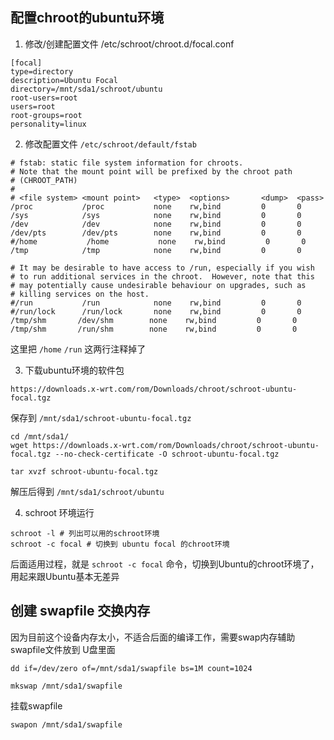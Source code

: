 ## 配置chroot的ubuntu环境

1. 修改/创建配置文件 /etc/schroot/chroot.d/focal.conf
```
[focal]
type=directory
description=Ubuntu Focal
directory=/mnt/sda1/schroot/ubuntu
root-users=root
users=root
root-groups=root
personality=linux
```

2. 修改配置文件 `/etc/schroot/default/fstab`
```
# fstab: static file system information for chroots.
# Note that the mount point will be prefixed by the chroot path
# (CHROOT_PATH)
#
# <file system> <mount point>   <type>  <options>       <dump>  <pass>
/proc           /proc           none    rw,bind         0       0
/sys            /sys            none    rw,bind         0       0
/dev            /dev            none    rw,bind         0       0
/dev/pts        /dev/pts        none    rw,bind         0       0
#/home           /home           none    rw,bind         0       0
/tmp            /tmp            none    rw,bind         0       0

# It may be desirable to have access to /run, especially if you wish
# to run additional services in the chroot.  However, note that this
# may potentially cause undesirable behaviour on upgrades, such as
# killing services on the host.
#/run           /run            none    rw,bind         0       0
#/run/lock      /run/lock       none    rw,bind         0       0
/tmp/shm       /dev/shm        none    rw,bind         0       0
/tmp/shm       /run/shm        none    rw,bind         0       0
```
这里把 `/home` `/run` 这两行注释掉了

3. 下载ubuntu环境的软件包
```
https://downloads.x-wrt.com/rom/Downloads/chroot/schroot-ubuntu-focal.tgz
```
保存到 `/mnt/sda1/schroot-ubuntu-focal.tgz`
```
cd /mnt/sda1/
wget https://downloads.x-wrt.com/rom/Downloads/chroot/schroot-ubuntu-focal.tgz --no-check-certificate -O schroot-ubuntu-focal.tgz

tar xvzf schroot-ubuntu-focal.tgz
```

解压后得到 `/mnt/sda1/schroot/ubuntu`

4. schroot 环境运行
```
schroot -l # 列出可以用的schroot环境
schroot -c focal # 切换到 ubuntu focal 的chroot环境
```

后面适用过程，就是 `schroot -c focal` 命令，切换到Ubuntu的chroot环境了，用起来跟Ubuntu基本无差异


## 创建 swapfile 交换内存
因为目前这个设备内存太小，不适合后面的编译工作，需要swap内存辅助
swapfile文件放到 U盘里面

```
dd if=/dev/zero of=/mnt/sda1/swapfile bs=1M count=1024

mkswap /mnt/sda1/swapfile
```

挂载swapfile
```
swapon /mnt/sda1/swapfile
```

